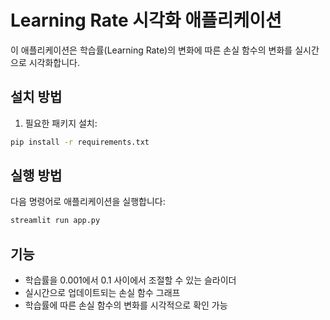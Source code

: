 # Learning Rate 시각화 애플리케이션

이 애플리케이션은 학습률(Learning Rate)의 변화에 따른 손실 함수의 변화를 실시간으로 시각화합니다.

## 설치 방법

1. 필요한 패키지 설치:
```bash
pip install -r requirements.txt
```

## 실행 방법

다음 명령어로 애플리케이션을 실행합니다:
```bash
streamlit run app.py
```

## 기능

- 학습률을 0.001에서 0.1 사이에서 조절할 수 있는 슬라이더
- 실시간으로 업데이트되는 손실 함수 그래프
- 학습률에 따른 손실 함수의 변화를 시각적으로 확인 가능 